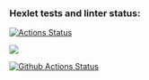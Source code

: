 ### Hexlet tests and linter status:
[![Actions Status](https://github.com/vpolekot/php-project-lvl1/workflows/hexlet-check/badge.svg)](https://github.com/vpolekot/php-project-lvl1/actions)

<a href="https://codeclimate.com/github/codeclimate/codeclimate/maintainability"><img src="https://api.codeclimate.com/v1/badges/a99a88d28ad37a79dbf6/maintainability" /></a>

[![Github Actions Status](https://github.com/vpolekot/php-project-lvl1/workflows/PHP%CI/badge.svg)](https://github.com/vpolekot/php-project-lvl1/actions)